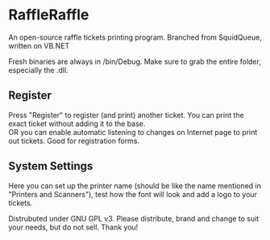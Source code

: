 # RaffleRaffle
An open-source raffle tickets printing program. Branched from SquidQueue, written on VB.NET

Fresh binaries are always in /bin/Debug. Make sure to grab the entire folder, especially the .dll. <br/>


## Register
Press "Register" to register (and print) another ticket. You can print the exact ticket without adding it to the base.<br/>
OR you can enable automatic listening to changes on Internet page to print out tickets. Good for registration forms.

## System Settings
Here you can set up the printer name (should be like the name mentioned in "Printers and Scanners"), test how the font will look and add a logo to your tickets.<br/>

Distrubuted under GNU GPL v3. Please distribute, brand and change to suit your needs, but do not sell. Thank you!

